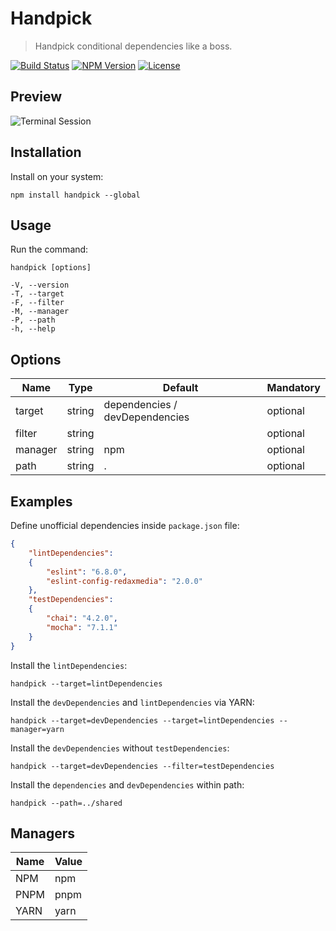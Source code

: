 Handpick
========

> Handpick conditional dependencies like a boss.

[![Build Status](https://img.shields.io/travis/redaxmedia/handpick.svg)](https://travis-ci.org/redaxmedia/handpick)
[![NPM Version](https://img.shields.io/npm/v/handpick.svg)](https://npmjs.com/package/handpick)
[![License](https://img.shields.io/npm/l/handpick.svg)](https://npmjs.com/package/handpick)


Preview
-------

![Terminal Session](https://raw.githubusercontent.com/redaxmedia/handpick/master/.github/terminal-session.svg?sanitize=true)


Installation
------------

Install on your system:

```
npm install handpick --global
```


Usage
-----

Run the command:

```
handpick [options]

-V, --version
-T, --target
-F, --filter
-M, --manager
-P, --path
-h, --help
```


Options
-------

| Name    | Type    | Default                        | Mandatory |
|---------|---------|--------------------------------|-----------|
| target  | string  | dependencies / devDependencies | optional  |
| filter  | string  |                                | optional  |
| manager | string  | npm                            | optional  |
| path    | string  | .                              | optional  |


Examples
--------

Define unofficial dependencies inside `package.json` file:

```json
{
	"lintDependencies":
	{
		"eslint": "6.8.0",
		"eslint-config-redaxmedia": "2.0.0"
	},
	"testDependencies":
	{
		"chai": "4.2.0",
		"mocha": "7.1.1"
	}
}
```

Install the `lintDependencies`:

```
handpick --target=lintDependencies
```

Install the `devDependencies` and `lintDependencies` via YARN:

```
handpick --target=devDependencies --target=lintDependencies --manager=yarn
```

Install the `devDependencies` without `testDependencies`:

```
handpick --target=devDependencies --filter=testDependencies
```

Install the `dependencies` and `devDependencies` within path:

```
handpick --path=../shared
```


Managers
--------

| Name | Value |
|------|-------|
| NPM  | npm   |
| PNPM | pnpm  |
| YARN | yarn  |
